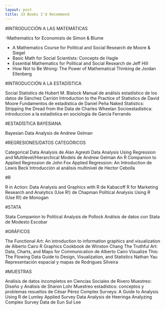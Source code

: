 ```yaml
---
layout: post
title: 33 Books I'd Recommend
---
```

#INTRODUCCIÓN A LAS MATEMÁTICAS

-Mathematics for Economists de Simon & Blume
* A Mathematics Course for Political and Social Research de Moore & Siegel
* Basic Math for Social Scientists: Concepts de Hagle
* Essential Mathematics for Political and Social Research de Jeff Hill
* How Not to Be Wrong: The Power of Mathematical Thinking de Jordan Ellenberg

#INTRODUCCIÓN A LA ESTADÍSTICA

Social Statistics de Hubert M. Blalock
Manual de análisis estadístico de los datos de Sánchez Carrión
Introduction to the Practice of Statistics de David Moore
Fundamentos de estadística de Daniel Peña
Naked Statistics: Stripping the Dread from the Data de Charles Wheelan
Socioestadistica: introduccion a la estadistica en sociología de García Ferrando

#ESTADÍSTICA BAYESIANA

Bayesian Data Analysis de Andrew Gelman

#REGRESIONES/DATOS CATEGÓRICOS

Categorical Data Analysis de Alan Agresti
Data Analysis Using Regression and Multilevel/Hierarchical Models de Andrew Gelman
An R Companion to Applied Regression de John Fox
Applied Regression: An Introduction de Lewis Beck
Introducción al análisis multinivel de Hector Cebolla

#R

R in Action: Data Analysis and Graphics with R de Kabacoff
R for Marketing Research and Analytics (Use R!) de Chapman
Political Analysis Using R (Use R!) de Monogan

#STATA

Stata Companion to Political Analysis de Pollock
Análisis de datos con Stata de Modesto Escobar

#GRÁFICOS

The Functional Art: An introduction to information graphics and visualization de Alberto Cairo
R Graphics Cookbook de Winston Chang
The Truthful Art: Data, Charts, and Maps for Communication de Alberto Cairo
Visualize This: The Flowing Data Guide to Design, Visualization, and Statistics Nathan Yau
Representación espacial y mapas de Rodrigues Silveira

#MUESTRAS

Análisis de datos incompletos en Ciencias Sociales de Rivero
Muestreo: Diseño y Análisis de Sharon Lohr
Muestreo estadístico: conceptos y problemas resueltos de César Pérez 
Complex Surveys: A Guide to Analysis Using R de Lumley
Applied Survey Data Analysis de Heeringa
Analyzing Complex Survey Data de Eun Sul Lee
